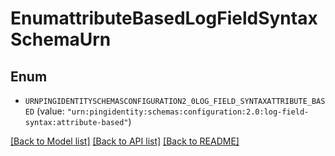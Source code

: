 # EnumattributeBasedLogFieldSyntaxSchemaUrn

## Enum


* `URNPINGIDENTITYSCHEMASCONFIGURATION2_0LOG_FIELD_SYNTAXATTRIBUTE_BASED` (value: `"urn:pingidentity:schemas:configuration:2.0:log-field-syntax:attribute-based"`)


[[Back to Model list]](../README.md#documentation-for-models) [[Back to API list]](../README.md#documentation-for-api-endpoints) [[Back to README]](../README.md)


